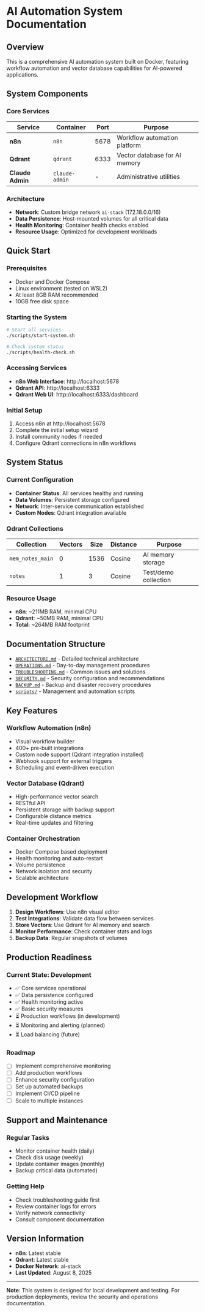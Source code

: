 # AI Automation System Documentation

## Overview

This is a comprehensive AI automation system built on Docker, featuring workflow automation and vector database capabilities for AI-powered applications.

## System Components

### Core Services

| Service | Container | Port | Purpose |
|---------|-----------|------|---------|
| **n8n** | `n8n` | 5678 | Workflow automation platform |
| **Qdrant** | `qdrant` | 6333 | Vector database for AI memory |
| **Claude Admin** | `claude-admin` | - | Administrative utilities |

### Architecture

- **Network**: Custom bridge network `ai-stack` (172.18.0.0/16)
- **Data Persistence**: Host-mounted volumes for all critical data
- **Health Monitoring**: Container health checks enabled
- **Resource Usage**: Optimized for development workloads

## Quick Start

### Prerequisites

- Docker and Docker Compose
- Linux environment (tested on WSL2)
- At least 8GB RAM recommended
- 10GB free disk space

### Starting the System

```bash
# Start all services
./scripts/start-system.sh

# Check system status
./scripts/health-check.sh
```

### Accessing Services

- **n8n Web Interface**: http://localhost:5678
- **Qdrant API**: http://localhost:6333
- **Qdrant Web UI**: http://localhost:6333/dashboard

### Initial Setup

1. Access n8n at http://localhost:5678
2. Complete the initial setup wizard
3. Install community nodes if needed
4. Configure Qdrant connections in n8n workflows

## System Status

### Current Configuration

- **Container Status**: All services healthy and running
- **Data Volumes**: Persistent storage configured
- **Network**: Inter-service communication established
- **Custom Nodes**: Qdrant integration available

### Qdrant Collections

| Collection | Vectors | Size | Distance | Purpose |
|------------|---------|------|----------|---------|
| `mem_notes_main` | 0 | 1536 | Cosine | AI memory storage |
| `notes` | 1 | 3 | Cosine | Test/demo collection |

### Resource Usage

- **n8n**: ~211MB RAM, minimal CPU
- **Qdrant**: ~50MB RAM, minimal CPU
- **Total**: ~264MB RAM footprint

## Documentation Structure

- [`ARCHITECTURE.md`](./ARCHITECTURE.md) - Detailed technical architecture
- [`OPERATIONS.md`](./OPERATIONS.md) - Day-to-day management procedures
- [`TROUBLESHOOTING.md`](./TROUBLESHOOTING.md) - Common issues and solutions
- [`SECURITY.md`](./SECURITY.md) - Security configuration and recommendations
- [`BACKUP.md`](./BACKUP.md) - Backup and disaster recovery procedures
- [`scripts/`](./scripts/) - Management and automation scripts

## Key Features

### Workflow Automation (n8n)
- Visual workflow builder
- 400+ pre-built integrations
- Custom node support (Qdrant integration installed)
- Webhook support for external triggers
- Scheduling and event-driven execution

### Vector Database (Qdrant)
- High-performance vector search
- RESTful API
- Persistent storage with backup support
- Configurable distance metrics
- Real-time updates and filtering

### Container Orchestration
- Docker Compose based deployment
- Health monitoring and auto-restart
- Volume persistence
- Network isolation and security
- Scalable architecture

## Development Workflow

1. **Design Workflows**: Use n8n visual editor
2. **Test Integrations**: Validate data flow between services
3. **Store Vectors**: Use Qdrant for AI memory and search
4. **Monitor Performance**: Check container stats and logs
5. **Backup Data**: Regular snapshots of volumes

## Production Readiness

### Current State: Development
- ✅ Core services operational
- ✅ Data persistence configured  
- ✅ Health monitoring active
- ✅ Basic security measures
- ⏳ Production workflows (in development)
- ⏳ Monitoring and alerting (planned)
- ⏳ Load balancing (future)

### Roadmap
- [ ] Implement comprehensive monitoring
- [ ] Add production workflows
- [ ] Enhance security configuration
- [ ] Set up automated backups
- [ ] Implement CI/CD pipeline
- [ ] Scale to multiple instances

## Support and Maintenance

### Regular Tasks
- Monitor container health (daily)
- Check disk usage (weekly)
- Update container images (monthly)
- Backup critical data (automated)

### Getting Help
- Check troubleshooting guide first
- Review container logs for errors
- Verify network connectivity
- Consult component documentation

## Version Information

- **n8n**: Latest stable
- **Qdrant**: Latest stable
- **Docker Network**: ai-stack
- **Last Updated**: August 8, 2025

---

**Note**: This system is designed for local development and testing. For production deployments, review the security and operations documentation.
